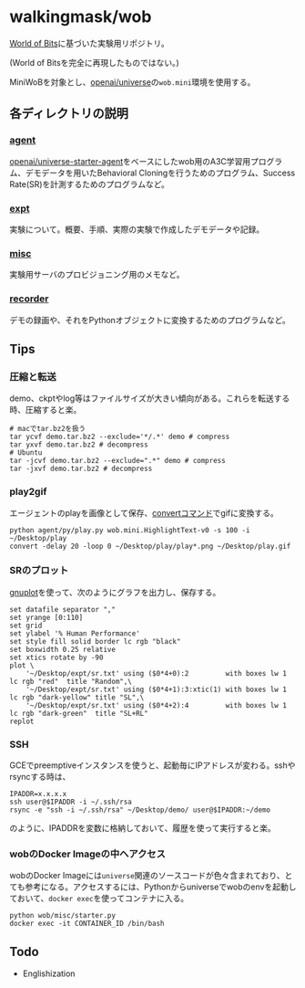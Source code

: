 # walkingmask/wob
[World of Bits](http://proceedings.mlr.press/v70/shi17a/shi17a.pdf)に基づいた実験用リポジトリ。

(World of Bitsを完全に再現したものではない。)

MiniWoBを対象とし、[openai/universe](https://github.com/openai/universe)の`wob.mini`環境を使用する。


## 各ディレクトリの説明
### [agent](./agent)
[openai/universe-starter-agent](https://github.com/openai/universe-starter-agent)をベースにしたwob用のA3C学習用プログラム、デモデータを用いたBehavioral Cloningを行うためのプログラム、Success Rate(SR)を計測するためのプログラムなど。

### [expt](./expt)
実験について。概要、手順、実際の実験で作成したデモデータや記録。

### [misc](./misc)
実験用サーバのプロビジョニング用のメモなど。

### [recorder](./recorder)
デモの録画や、それをPythonオブジェクトに変換するためのプログラムなど。


## Tips
### 圧縮と転送
demo、ckptやlog等はファイルサイズが大きい傾向がある。これらを転送する時、圧縮すると楽。

```
# macでtar.bz2を扱う
tar ycvf demo.tar.bz2 --exclude='*/.*' demo # compress
tar yxvf demo.tar.bz2 # decompress
# Ubuntu
tar -jcvf demo.tar.bz2 --exclude=".*" demo # compress
tar -jxvf demo.tar.bz2 # decompress
```

### play2gif
エージェントのplayを画像として保存、[convertコマンド](https://qiita.com/sowd/items/832594dd22d99aebc8a2)でgifに変換する。

```
python agent/py/play.py wob.mini.HighlightText-v0 -s 100 -i ~/Desktop/play
convert -delay 20 -loop 0 ~/Desktop/play/play*.png ~/Desktop/play.gif
```

### SRのプロット
[gnuplot](https://qiita.com/noanoa07/items/a20dccff0902947d3e0c)を使って、次のようにグラフを出力し、保存する。

```
set datafile separator ","
set yrange [0:110]
set grid
set ylabel '% Human Performance'
set style fill solid border lc rgb "black"
set boxwidth 0.25 relative
set xtics rotate by -90
plot \
    '~/Desktop/expt/sr.txt' using ($0*4+0):2         with boxes lw 1 lc rgb "red"  title "Random",\
    '~/Desktop/expt/sr.txt' using ($0*4+1):3:xtic(1) with boxes lw 1 lc rgb "dark-yellow" title "SL",\
    '~/Desktop/expt/sr.txt' using ($0*4+2):4         with boxes lw 1 lc rgb "dark-green"  title "SL+RL"
replot
```

### SSH
GCEでpreemptiveインスタンスを使うと、起動毎にIPアドレスが変わる。sshやrsyncする時は、

```
IPADDR=x.x.x.x
ssh user@$IPADDR -i ~/.ssh/rsa
rsync -e "ssh -i ~/.ssh/rsa" ~/Desktop/demo/ user@$IPADDR:~/demo
```

のように、IPADDRを変数に格納しておいて、履歴を使って実行すると楽。

### wobのDocker Imageの中へアクセス
wobのDocker Imageには`universe`関連のソースコードが色々含まれており、とても参考になる。アクセスするには、Pythonからuniverseでwobのenvを起動しておいて、`docker exec`を使ってコンテナに入る。

```
python wob/misc/starter.py
docker exec -it CONTAINER_ID /bin/bash
```


## Todo
- Englishization
